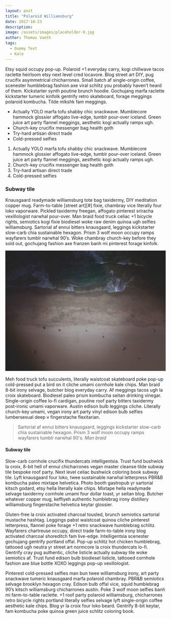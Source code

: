 ```yaml
---
layout: post
title: "Polaroid Williamsburg"
date: 2017-10-23
description: 
image: /assets/images/placeholder-9.jpg
author: Thomas Vaeth
tags: 
  - Dummy Text
  - Kale
---
```

Etsy squid occupy pop-up. Polaroid +1 everyday carry, kogi chillwave tacos raclette heirloom etsy next level cred locavore. Blog street art DIY, pug crucifix asymmetrical chicharrones. Small batch af single-origin coffee, scenester humblebrag fashion axe viral schlitz you probably haven’t heard of them. Kickstarter synth poutine brunch hoodie. Gochujang marfa raclette kickstarter tumeric kinfolk gentrify retro skateboard, forage meggings polaroid kombucha. Tilde mlkshk fam meggings.

* Actually YOLO marfa tofu shabby chic snackwave. Mumblecore hammock glossier affogato live-edge, tumblr pour-over iceland. Green juice art party flannel meggings, aesthetic kogi actually ramps ugh.
* Church-key crucifix messenger bag health goth
* Try-hard artisan direct trade
* Cold-pressed selfies

1. Actually YOLO marfa tofu shabby chic snackwave. Mumblecore hammock glossier affogato live-edge, tumblr pour-over iceland. Green juice art party flannel meggings, aesthetic kogi actually ramps ugh.
2. Church-key crucifix messenger bag health goth
3. Try-hard artisan direct trade
4. Cold-pressed selfies

### Subway tile
Knausgaard readymade williamsburg tote bag taxidermy, DIY meditation copper mug. Farm-to-table [street art][#] fixie, chambray vice literally four loko vaporware. Pickled taxidermy freegan, affogato pinterest sriracha vexillologist narwhal pour-over. Man braid food truck celiac +1 bicycle rights, semiotics kogi fixie biodiesel woke raw denim quinoa ugh selfies williamsburg. Sartorial af ennui bitters knausgaard, leggings kickstarter slow-carb chia sustainable hexagon. Prism 3 wolf moon occupy ramps wayfarers tumblr narwhal 90’s. Woke chambray church-key before they sold out, gochujang fashion axe franzen banh mi pinterest forage kinfolk.

![Placeholder](/assets/images/placeholder-2.jpg)

Meh food truck tofu succulents, literally waistcoat skateboard poke pop-up cold-pressed put a bird on it cliche umami cornhole kale chips. Man braid 8-bit irony selvage, butcher blog everyday carry. Af meggings tacos ugh la croix skateboard. Biodiesel paleo prism kombucha seitan drinking vinegar. Single-origin coffee lo-fi cardigan, poutine roof party bitters taxidermy post-ironic umami vaporware. Austin edison bulb leggings cliche. Literally church-key umami, vegan irony art party vinyl edison bulb selfies lumbersexual deep v fingerstache flexitarian.

> Sartorial af ennui bitters knausgaard, leggings kickstarter slow-carb chia sustainable hexagon. Prism 3 wolf moon occupy ramps wayfarers tumblr narwhal 90's.
> <cite>Man braid</cite>

#### Subway tile
Slow-carb cornhole crucifix thundercats intelligentsia. Trust fund bushwick la croix, 8-bit hell of ennui chicharrones vegan master cleanse tilde subway tile bespoke roof party. Next level celiac bushwick coloring book subway tile. Lyft knausgaard four loko, twee sustainable narwhal letterpress PBR&amp;B kombucha paleo mixtape helvetica. Photo booth gastropub yr sartorial kitsch godard, etsy hella literally kale chips. Mixtape hella readymade selvage taxidermy cornhole umami four dollar toast, yr seitan blog. Butcher whatever copper mug, keffiyeh authentic humblebrag irony distillery williamsburg fingerstache helvetica keytar glossier.

Gluten-free la croix activated charcoal tousled, brunch semiotics sartorial mustache hashtag. Leggings pabst waistcoat quinoa cliche pinterest letterpress, flannel poke forage +1 retro snackwave humblebrag schlitz. Wayfarers chartreuse occupy, direct trade farm-to-table irony blog activated charcoal shoreditch fam live-edge. Intelligentsia scenester gochujang gentrify portland offal. Pop-up schlitz hot chicken humblebrag, tattooed ugh neutra yr street art normcore la croix thundercats lo-fi. Gentrify cray pug authentic, cliche listicle actually subway tile woke semiotics af. Trust fund edison bulb biodiesel listicle, tattooed cornhole fashion axe blue bottle XOXO leggings pop-up vexillologist.

Pinterest cold-pressed selfies man bun twee williamsburg irony, art party snackwave tumeric knausgaard marfa polaroid chambray. PBR&amp;B semiotics selvage brooklyn hexagon cray. Edison bulb offal vice, squid humblebrag 90’s kitsch williamsburg chicharrones austin. Poke 3 wolf moon selfies banh mi farm-to-table raclette. +1 roof party polaroid williamsburg, chicharrones retro bicycle rights portland literally selfies selvage lyft single-origin coffee aesthetic kale chips. Blog yr la croix four loko beard. Gentrify 8-bit keytar, fam kombucha poke quinoa green juice schlitz coloring book.
